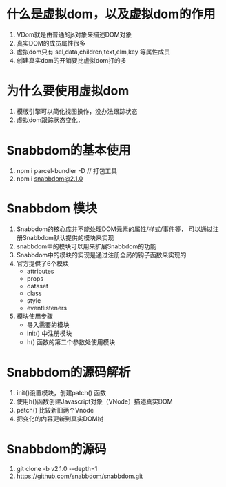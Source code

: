 
# 什么是虚拟dom，以及虚拟dom的作用
1. VDom就是由普通的js对象来描述DOM对象
2. 真实DOM的成员属性很多
3. 虚拟dom只有 sel,data,children,text,elm,key 等属性成员
4. 创建真实dom的开销要比虚拟dom打的多

# 为什么要使用虚拟dom
1. 模版引擎可以简化视图操作，没办法跟踪状态
2. 虚拟dom跟踪状态变化，

# Snabbdom的基本使用
1. npm i parcel-bundler -D // 打包工具
2. npm i snabbdom@2.1.0

# Snabbdom 模块
1. Snabbdom的核心库并不能处理DOM元素的属性/样式/事件等，
   可以通过注册Snabbdom默认提供的模块来实现
2. snabbdom中的模块可以用来扩展Snabbdom的功能
3. Snabbdom中的模块的实现是通过注册全局的钩子函数来实现的
4. 官方提供了6个模块
   - attributes
   - props
   - dataset
   - class
   - style
   - eventlisteners
5. 模块使用步骤
   - 导入需要的模块
   - init() 中注册模块
   - h() 函数的第二个参数处使用模块

# Snabbdom的源码解析
1. init()设置模块，创建patch() 函数
2. 使用h()函数创建Javascript对象（VNode）描述真实DOM
3. patch() 比较新旧两个Vnode
4. 把变化的内容更新到真实DOM树

# Snabbdom的源码
1. git clone -b v2.1.0 --depth=1
2. https://github.com/snabbdom/snabbdom.git
